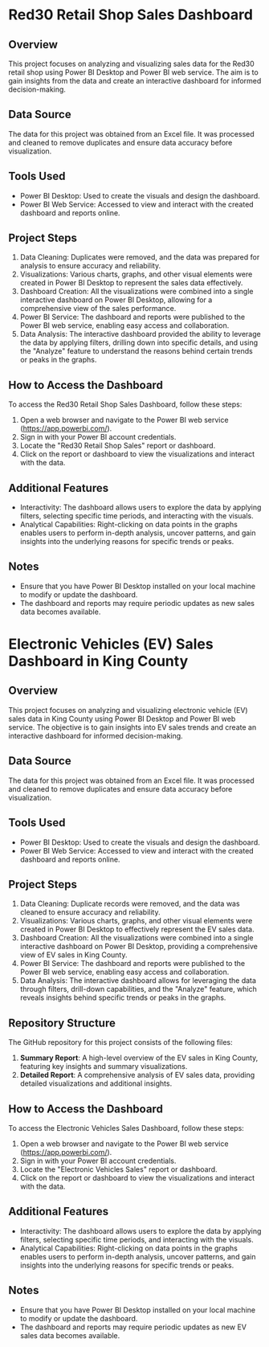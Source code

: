 # Red30 Retail Shop Sales Dashboard

## Overview
This project focuses on analyzing and visualizing sales data for the Red30 retail shop using Power BI Desktop and Power BI web service. The aim is to gain insights from the data and create an interactive dashboard for informed decision-making.

## Data Source
The data for this project was obtained from an Excel file. It was processed and cleaned to remove duplicates and ensure data accuracy before visualization.

## Tools Used
- Power BI Desktop: Used to create the visuals and design the dashboard.
- Power BI Web Service: Accessed to view and interact with the created dashboard and reports online.

## Project Steps
1. Data Cleaning: Duplicates were removed, and the data was prepared for analysis to ensure accuracy and reliability.
2. Visualizations: Various charts, graphs, and other visual elements were created in Power BI Desktop to represent the sales data effectively.
3. Dashboard Creation: All the visualizations were combined into a single interactive dashboard on Power BI Desktop, allowing for a comprehensive view of the sales performance.
4. Power BI Service: The dashboard and reports were published to the Power BI web service, enabling easy access and collaboration.
5. Data Analysis: The interactive dashboard provided the ability to leverage the data by applying filters, drilling down into specific details, and using the "Analyze" feature to understand the reasons behind certain trends or peaks in the graphs.

## How to Access the Dashboard
To access the Red30 Retail Shop Sales Dashboard, follow these steps:
1. Open a web browser and navigate to the Power BI web service (https://app.powerbi.com/).
2. Sign in with your Power BI account credentials.
3. Locate the "Red30 Retail Shop Sales" report or dashboard.
4. Click on the report or dashboard to view the visualizations and interact with the data.

## Additional Features
- Interactivity: The dashboard allows users to explore the data by applying filters, selecting specific time periods, and interacting with the visuals.
- Analytical Capabilities: Right-clicking on data points in the graphs enables users to perform in-depth analysis, uncover patterns, and gain insights into the underlying reasons for specific trends or peaks.

## Notes
- Ensure that you have Power BI Desktop installed on your local machine to modify or update the dashboard.
- The dashboard and reports may require periodic updates as new sales data becomes available.



# Electronic Vehicles (EV) Sales Dashboard in King County

## Overview
This project focuses on analyzing and visualizing electronic vehicle (EV) sales data in King County using Power BI Desktop and Power BI web service. The objective is to gain insights into EV sales trends and create an interactive dashboard for informed decision-making.

## Data Source
The data for this project was obtained from an Excel file. It was processed and cleaned to remove duplicates and ensure data accuracy before visualization.

## Tools Used
- Power BI Desktop: Used to create the visuals and design the dashboard.
- Power BI Web Service: Accessed to view and interact with the created dashboard and reports online.

## Project Steps
1. Data Cleaning: Duplicate records were removed, and the data was cleaned to ensure accuracy and reliability.
2. Visualizations: Various charts, graphs, and other visual elements were created in Power BI Desktop to effectively represent the EV sales data.
3. Dashboard Creation: All the visualizations were combined into a single interactive dashboard on Power BI Desktop, providing a comprehensive view of EV sales in King County.
4. Power BI Service: The dashboard and reports were published to the Power BI web service, enabling easy access and collaboration.
5. Data Analysis: The interactive dashboard allows for leveraging the data through filters, drill-down capabilities, and the "Analyze" feature, which reveals insights behind specific trends or peaks in the graphs.

## Repository Structure
The GitHub repository for this project consists of the following files:
1. **Summary Report**: A high-level overview of the EV sales in King County, featuring key insights and summary visualizations.
2. **Detailed Report**: A comprehensive analysis of EV sales data, providing detailed visualizations and additional insights.

## How to Access the Dashboard
To access the Electronic Vehicles Sales Dashboard, follow these steps:
1. Open a web browser and navigate to the Power BI web service (https://app.powerbi.com/).
2. Sign in with your Power BI account credentials.
3. Locate the "Electronic Vehicles Sales" report or dashboard.
4. Click on the report or dashboard to view the visualizations and interact with the data.

## Additional Features
- Interactivity: The dashboard allows users to explore the data by applying filters, selecting specific time periods, and interacting with the visuals.
- Analytical Capabilities: Right-clicking on data points in the graphs enables users to perform in-depth analysis, uncover patterns, and gain insights into the underlying reasons for specific trends or peaks.

## Notes
- Ensure that you have Power BI Desktop installed on your local machine to modify or update the dashboard.
- The dashboard and reports may require periodic updates as new EV sales data becomes available.
